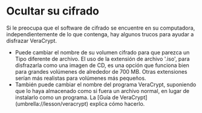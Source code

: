 [Title]: # (Ocultando tu cifrado)
[Difficulty]: # (Avanzado)
[Order]: # (3)

# Ocultar su cifrado

Si le preocupa que el software de cifrado se encuentre en su computadora, independientemente de lo que contenga, hay algunos trucos para ayudar a disfrazar VeraCrypt.
 
* Puede cambiar el nombre de su volumen cifrado para que parezca un Tipo diferente de archivo. El uso de la extensión de archivo '.iso', para disfrazarla como una imagen de CD, es una opción que funciona bien para grandes volúmenes de alrededor de 700 MB. Otras extensiones serían más realistas para volúmenes más pequeños.  
* También puede cambiar el nombre del programa VeraCrypt, suponiendo que lo haya almacenado como si fuera un archivo normal, en lugar de instalarlo como un programa. La [Guía de VeraCrypt] (umbrella://lesson/veracrypt) explica cómo hacerlo.